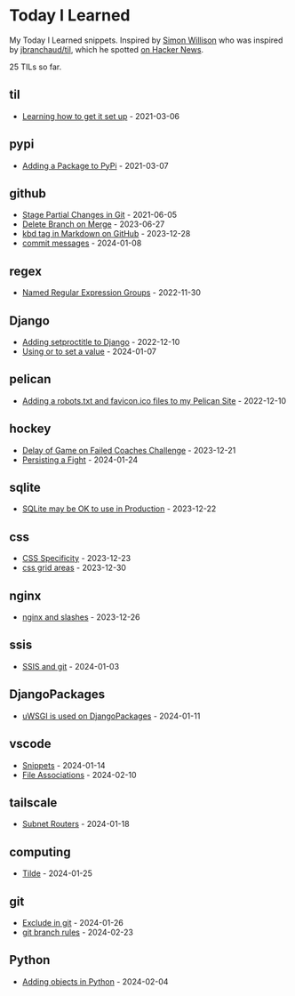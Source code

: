 # Today I Learned

My Today I Learned snippets. Inspired by [Simon Willison](https://github.com/simonw/til) who was inspired by [jbranchaud/til](https://github.com/jbranchaud/til), which he spotted [on Hacker News](https://news.ycombinator.com/item?id=22908044).

<!-- count starts -->25<!-- count ends --> TILs so far.

<!-- index starts -->
## til

* [Learning how to get it set up](https://github.com/ryancheley/til/blob/main/til/setting_up_til.md) - 2021-03-06

## pypi

* [Adding a Package to PyPi](https://github.com/ryancheley/til/blob/main/pypi/adding_a_package_to_pypi.md) - 2021-03-07

## github

* [Stage Partial Changes in Git](https://github.com/ryancheley/til/blob/main/github/stage_partial_changes_in_git.md) - 2021-06-05
* [Delete Branch on Merge](https://github.com/ryancheley/til/blob/main/github/delete_branch_on_merge.md) - 2023-06-27
* [kbd tag in Markdown on GitHub](https://github.com/ryancheley/til/blob/main/github/kbd.md) - 2023-12-28
* [commit messages](https://github.com/ryancheley/til/blob/main/github/commit-messages.md) - 2024-01-08

## regex

* [Named Regular Expression Groups](https://github.com/ryancheley/til/blob/main/regex/named_regex_groups.md) - 2022-11-30

## Django

* [Adding setproctitle to Django](https://github.com/ryancheley/til/blob/main/Django/setproctitle.md) - 2022-12-10
* [Using or to set a value](https://github.com/ryancheley/til/blob/main/Django/using-or-to-set-a-value.md) - 2024-01-07

## pelican

* [Adding a robots.txt and favicon.ico files to my Pelican Site](https://github.com/ryancheley/til/blob/main/pelican/robots_and_favicon.md) - 2022-12-10

## hockey

* [Delay of Game on Failed Coaches Challenge](https://github.com/ryancheley/til/blob/main/hockey/delay-of-game-on-failed-coaches-challenge.md) - 2023-12-21
* [Persisting a Fight](https://github.com/ryancheley/til/blob/main/hockey/persiting-a-fight.md) - 2024-01-24

## sqlite

* [SQLite may be OK to use in Production](https://github.com/ryancheley/til/blob/main/sqlite/sqlite-may-be-ok-to-use-in-production.md) - 2023-12-22

## css

* [CSS Specificity](https://github.com/ryancheley/til/blob/main/css/css-specificity.md) - 2023-12-23
* [css grid areas](https://github.com/ryancheley/til/blob/main/css/css-grid-areas.md) - 2023-12-30

## nginx

* [nginx and slashes](https://github.com/ryancheley/til/blob/main/nginx/the-importance-of-slashes.md) - 2023-12-26

## ssis

* [SSIS and git](https://github.com/ryancheley/til/blob/main/ssis/ssis-and-git.md) - 2024-01-03

## DjangoPackages

* [uWSGI is used on DjangoPackages](https://github.com/ryancheley/til/blob/main/DjangoPackages/uwsgi-is-used-on-djangopackages.md) - 2024-01-11

## vscode

* [Snippets](https://github.com/ryancheley/til/blob/main/vscode/snippets.md) - 2024-01-14
* [File Associations](https://github.com/ryancheley/til/blob/main/vscode/file-associations.md) - 2024-02-10

## tailscale

* [Subnet Routers](https://github.com/ryancheley/til/blob/main/tailscale/subnet-routers.md) - 2024-01-18

## computing

* [Tilde](https://github.com/ryancheley/til/blob/main/computing/tilde.md) - 2024-01-25

## git

* [Exclude in git](https://github.com/ryancheley/til/blob/main/git/exclude.md) - 2024-01-26
* [git branch rules](https://github.com/ryancheley/til/blob/main/git/git-branch-rules.md) - 2024-02-23

## Python

* [Adding objects in Python](https://github.com/ryancheley/til/blob/main/Python/adding-objects-in-python.md) - 2024-02-04
<!-- index ends -->
